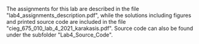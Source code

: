 The assignments for this lab are described in the file "lab4_assignments_description.pdf", while the solutions including figures and printed source code are included in the file "cieg_675_010_lab_4_2021_karakasis.pdf". Source code can also be found under the subfolder "Lab4_Source_Code".
